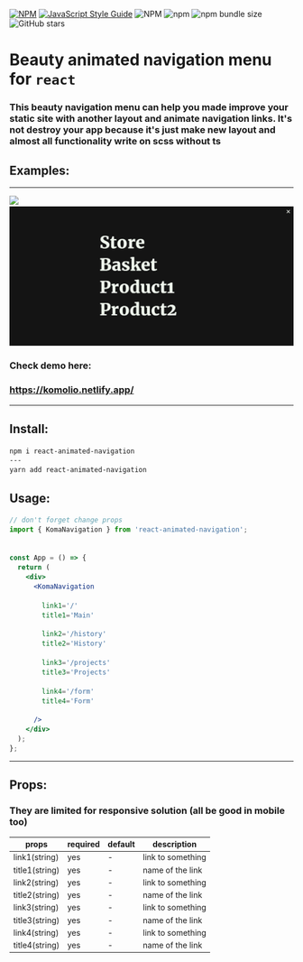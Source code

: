[![NPM](https://img.shields.io/npm/v/react-animated-navigation.svg)](https://www.npmjs.com/package/react-animated-navigation)
[![JavaScript Style Guide](https://img.shields.io/badge/code_style-standard-brightgreen.svg)](https://standardjs.com)
![NPM](https://img.shields.io/npm/l/react-animated-navigation)
![npm](https://img.shields.io/npm/dm/react-animated-navigation)
![npm bundle size](https://img.shields.io/bundlephobia/minzip/react-animated-navigation)
![GitHub stars](https://img.shields.io/github/stars/Ivan-Corporation/react-animated-navigation?style=social)



# Beauty animated navigation menu for ```react```

### This beauty navigation menu can help you made improve your static site with another layout and animate navigation links. It's not destroy your app because it's just make new layout and almost all functionality write on scss without ts





## Examples:
---

<img src='./menu-nav.gif'>
<img src='./1.png'>

### Check demo here:
### https://komolio.netlify.app/

---

## Install:
```bash
npm i react-animated-navigation
---
yarn add react-animated-navigation
```

## Usage:
```jsx
// don't forget change props
import { KomaNavigation } from 'react-animated-navigation';


const App = () => {
  return (
    <div>
      <KomaNavigation

        link1='/'
        title1='Main'

        link2='/history'
        title2='History'

        link3='/projects'
        title3='Projects'

        link4='/form'
        title4='Form'

      />
    </div>
  );
};
```

---
## Props:

### They are limited for responsive solution (all be good in mobile too)

| props  | required | default  | description |
| ------------- | ------------- | ------------- | ------------- |
| link1(string)| yes | - | link to something |
| title1(string) | yes | - | name of the link |
| link2(string)| yes | - | link to something |
| title2(string) | yes | - | name of the link |
| link3(string)| yes | - | link to something |
| title3(string) | yes | - | name of the link |
| link4(string)| yes | - | link to something |
| title4(string) | yes | - | name of the link |
